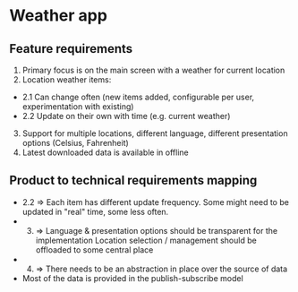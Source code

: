# Weather app

## Feature requirements

1. Primary focus is on the main screen with a weather for current location
2. Location weather items:
  - 2.1 Can change often (new items added, configurable per user, experimentation with existing)
  - 2.2 Update on their own with time (e.g. current weather)
3. Support for multiple locations, different language, different presentation options (Celsius, Fahrenheit)
4. Latest downloaded data is available in offline

## Product to technical requirements mapping

- 2.2 ⇒ Each item has different update frequency.
  Some might need to be updated in "real" time, some less often.
- 3. ⇒ Language & presentation options should be transparent for the implementation 
  Location selection / management should be offloaded to some central place
- 4. ⇒ There needs to be an abstraction in place over the source of data
- Most of the data is provided in the publish-subscribe model
